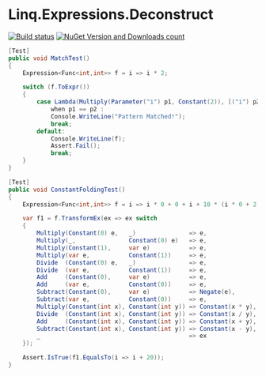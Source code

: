 ﻿# Linq.Expressions.Deconstruct


[![Build status](https://ci.appveyor.com/api/projects/status/j4dym9acp0i9aau0/branch/master?svg=true)](https://ci.appveyor.com/project/igor-tkachev/linq-expressions-deconstruct/branch/master) [![NuGet Version and Downloads count](https://buildstats.info/nuget/Linq.Expressions.Deconstruct)](https://www.nuget.org/packages/Linq.Expressions.Deconstruct/)


```c#
[Test]
public void MatchTest()
{
    Expression<Func<int,int>> f = i => i * 2;

    switch (f.ToExpr())
    {
        case Lambda(Multiply(Parameter("i") p1, Constant(2)), [("i") p2])
            when p1 == p2 :
            Console.WriteLine("Pattern Matched!");
            break;
        default:
            Console.WriteLine(f);
            Assert.Fail();
            break;
    }
}
```


```c#
[Test]
public void ConstantFoldingTest()
{
    Expression<Func<int,int>> f = i => i * 0 + 0 + i + 10 * (i * 0 + 2);

    var f1 = f.TransformEx(ex => ex switch
    {
        Multiply(Constant(0) e,   _)               => e,               // 0 * e => 0
        Multiply(_,               Constant(0) e)   => e,               // e * 0 => 0
        Multiply(Constant(1),     var e)           => e,               // 1 * e => e
        Multiply(var e,           Constant(1))     => e,               // e * 1 => e
        Divide  (Constant(0) e,   _)               => e,               // 0 / e => 0
        Divide  (var e,           Constant(1))     => e,               // e / 1 => e
        Add     (Constant(0),     var e)           => e,               // 0 + e => e
        Add     (var e,           Constant(0))     => e,               // e + 0 => e
        Subtract(Constant(0),     var e)           => Negate(e),       // 0 - e => -e
        Subtract(var e,           Constant(0))     => e,               // e - 0 => e
        Multiply(Constant(int x), Constant(int y)) => Constant(x * y), // x * y => e
        Divide  (Constant(int x), Constant(int y)) => Constant(x / y), // x / y => e
        Add     (Constant(int x), Constant(int y)) => Constant(x + y), // x + y => e
        Subtract(Constant(int x), Constant(int y)) => Constant(x - y), // x - y => e
        _                                          => ex
    });

    Assert.IsTrue(f1.EqualsTo(i => i + 20));
}
```
